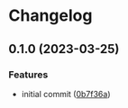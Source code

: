 # Changelog

## 0.1.0 (2023-03-25)

### Features

- initial commit ([0b7f36a](https://github.com/liblaf/utils.py/commit/0b7f36a0da4a117102e0631fede3d78ff8eeecba))
